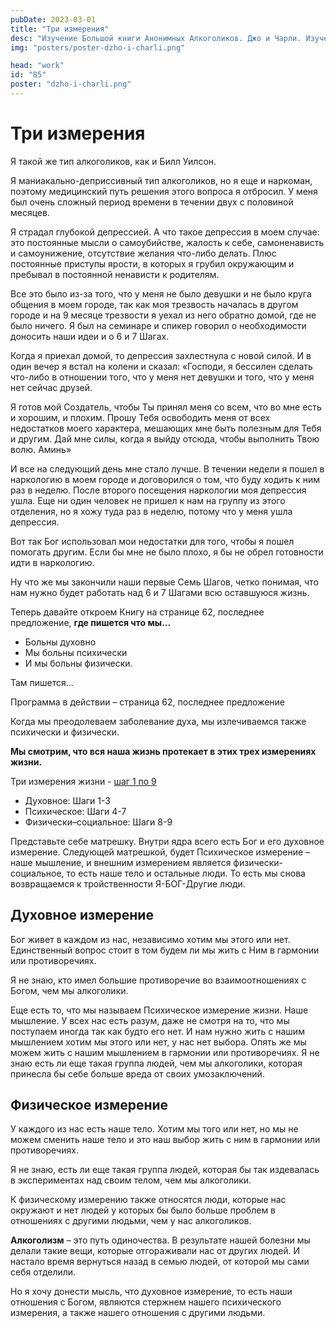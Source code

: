 ```yaml
---
pubDate: 2023-03-01
title: "Три измерения"
desc: "Изучение Большой книги Анонимных Алкоголиков. Джо и Чарли. Изучение БК. (084)"
img: "posters/poster-dzho-i-charli.png"

head: "work"
id: "85"
poster: "dzho-i-charli.png"
---
```


# Три измерения

Я такой же тип алкоголиков, как и Билл Уилсон.

Я маниакально-деприссивный тип алкоголиков, но я еще и наркоман, поэтому медицинский путь решения этого вопроса я отбросил. У меня был очень сложный период времени в течении двух с половиной месяцев.

Я страдал глубокой депрессией. А что такое депрессия в моем случае: это постоянные мысли о самоубийстве, жалость к себе, самоненависть и самоунижение, отсутствие желания что-либо делать. Плюс постоянные приступы ярости, в которых я грубил окружающим и пребывал в постоянной ненависти к родителям.

Все это было из-за того, что у меня не было девушки и не было круга общения в моем городе, так как моя трезвость началась в другом городе и на 9 месяце трезвости я уехал из него обратно домой, где не было ничего. Я был на семинаре и спикер говорил о необходимости доносить наши идеи и о 6 и 7 Шагах.

Когда я приехал домой, то депрессия захлестнула с новой силой. И в один вечер я встал на колени и сказал: «Господи, я бессилен сделать что-либо в отношении того, что у меня нет девушки и того, что у меня нет сейчас друзей.

Я готов мой Создатель, чтобы Ты принял меня со всем, что во мне есть и хорошим, и плохим. Прошу Тебя освободить меня от всех недостатков моего характера, мешающих мне быть полезным для Тебя и другим. Дай мне силы, когда я выйду отсюда, чтобы выполнить Твою волю. Аминь»

И все на следующий день мне стало лучше. В течении недели я пошел в наркологию в моем городе и договорился о том, что буду ходить к ним раз в неделю. После второго посещения наркологии моя депрессия ушла. Еще ни один человек не пришел к нам на группу из этого отделения, но я хожу туда раз в неделю, потому что у меня ушла депрессия.

Вот так Бог использовал мои недостатки для того, чтобы я пошел помогать другим. Если бы мне не было плохо, я бы не обрел готовности идти в наркологию.

Ну что же мы закончили наши первые Семь Шагов, четко понимая, что нам нужно будет работать над 6 и 7 Шагами всю оставшуюся жизнь.

Теперь давайте откроем Книгу на странице 62, последнее предложение, **где пишется что мы…**

- Больны духовно
- Мы больны психически
- И мы больны физически.

Там пишется…

Программа в действии – страница 62, последнее предложение

Когда мы преодолеваем заболевание духа, мы излечиваемся также психически и физически.

**Мы смотрим, что вся наша жизнь протекает в этих трех измерениях жизни.**

Три измерения жизни - <u>шаг 1 по 9</u>

- Духовное: Шаги 1-3
- Психическое: Шаги 4-7
- Физически–социальное: Шаги 8-9

Представьте себе матрешку. Внутри ядра всего есть Бог и его духовное измерение. Следующей матрешкой, будет Психическое измерение – наше мышление, и внешним измерением является физически-социальное, то есть наше тело и остальные люди. То есть мы снова возвращаемся к тройственности Я-БОГ-Другие люди.

## Духовное измерение

Бог живет в каждом из нас, независимо хотим мы этого или нет. Единственный вопрос стоит в том будем ли мы жить с Ним в гармонии или противоречиях.

Я не знаю, кто имел большие противоречие во взаимоотношениях с Богом, чем мы алкоголики.

Еще есть то, что мы называем Психическое измерение жизни. Наше мышление. У всех нас есть разум, даже не смотря на то, что мы поступаем иногда так как будто его нет. И нам нужно жить с нашим мышлением хотим мы этого или нет, у нас нет выбора. Опять же мы можем жить с нашим мышлением в гармонии или противоречиях.
Я не знаю есть ли еще такая группа людей, чем мы алкоголики, которая принесла бы себе больше вреда от своих умозаключений.

## Физическое измерение

У каждого из нас есть наше тело. Хотим мы того или нет, но мы не можем сменить наше тело и это наш выбор жить с ним в гармонии или противоречиях.

Я не знаю, есть ли еще такая группа людей, которая бы так издевалась в экспериментах над своим телом, чем мы алкоголики.

К физическому измерению также относятся люди, которые нас окружают и нет людей у которых бы было больше проблем в отношениях с другими людьми, чем у нас алкоголиков.

**Алкоголизм** – это путь одиночества. В результате нашей болезни мы делали такие вещи, которые отгораживали нас от других людей. И настало время вернуться назад в семью людей, от которой мы сами себя отделили.

Но я хочу донести мысль, что духовное измерение, то есть наши отношения с Богом, являются стержнем нашего психического измерения, а также нашего отношения с другими людьми.
